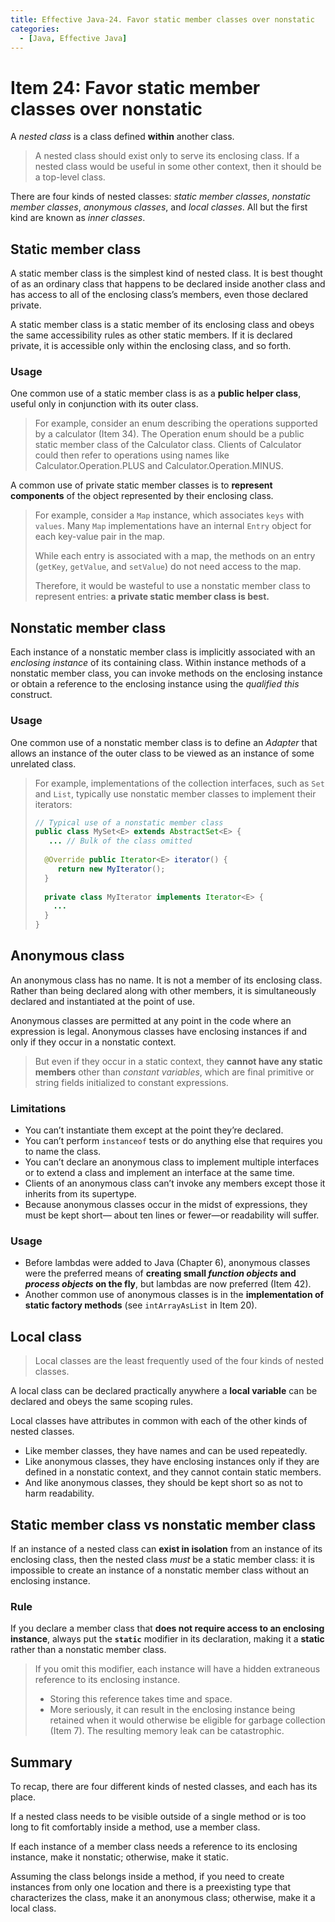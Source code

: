 ```yaml
---
title: Effective Java-24. Favor static member classes over nonstatic
categories:
  - [Java, Effective Java]
---
```


# Item 24: Favor static member classes over nonstatic

A *nested class* is a class defined **within** another class.

> A nested class should exist only to serve its enclosing class. If a nested class would be useful in some other context, then it should be a top-level class.

There are four kinds of nested classes: *static member classes*, *nonstatic member classes*, *anonymous classes*, and *local classes*. All but the first kind are known as *inner classes*.

## Static member class

A static member class is the simplest kind of nested class. It is best thought of as an ordinary class that happens to be declared inside another class and has access to all of the enclosing class’s members, even those declared private.

A static member class is a static member of its enclosing class and obeys the same accessibility rules as other static members. If it is declared private, it is accessible only within the enclosing class, and so forth.

### Usage

One common use of a static member class is as a **public helper class**, useful only in conjunction with its outer class.

> For example, consider an enum describing the operations supported by a calculator (Item 34). The Operation enum should be a public static member class of the Calculator class. Clients of Calculator could then refer to operations using names like Calculator.Operation.PLUS and Calculator.Operation.MINUS.

A common use of private static member classes is to **represent components** of the object represented by their enclosing class.

> For example, consider a `Map` instance, which associates `keys` with `values`. Many `Map` implementations have an internal `Entry` object for each key-value pair in the map.
>
> While each entry is associated with a map, the methods on an entry (`getKey`, `getValue`, and `setValue`) do not need access to the map.
>
> Therefore, it would be wasteful to use a nonstatic member class to represent entries: **a private static member class is best.**

## Nonstatic member class

Each instance of a nonstatic member class is implicitly associated with an *enclosing instance* of its containing class. Within instance methods of a nonstatic member class, you can invoke methods on the enclosing instance or obtain a reference to the enclosing instance using the *qualified this* construct.

### Usage

One common use of a nonstatic member class is to define an *Adapter* that allows an instance of the outer class to be viewed as an instance of some unrelated class.

> For example, implementations of the collection interfaces, such as `Set` and `List`, typically use nonstatic member classes to implement their iterators:
>
> ```java
> // Typical use of a nonstatic member class
> public class MySet<E> extends AbstractSet<E> {
>    ... // Bulk of the class omitted
>      
>   @Override public Iterator<E> iterator() {
>      return new MyIterator();
>   }
>   
>   private class MyIterator implements Iterator<E> {
>     ...
>   }
> }
> ```



## Anonymous class

An anonymous class has no name. It is not a member of its enclosing class. Rather than being declared along with other members, it is simultaneously declared and instantiated at the point of use.

Anonymous classes are permitted at any point in the code where an expression is legal. Anonymous classes have enclosing instances if and only if they occur in a nonstatic context.

> But even if they occur in a static context, they **cannot have any static members** other than *constant variables*, which are final primitive or string fields initialized to constant expressions.

### Limitations

- You can’t instantiate them except at the point they’re declared. 
- You can’t perform `instanceof` tests or do anything else that requires you to name the class. 
- You can’t declare an anonymous class to implement multiple interfaces or to extend a class and implement an interface at the same time. 
- Clients of an anonymous class can’t invoke any members except those it inherits from its supertype. 
- Because anonymous classes occur in the midst of expressions, they must be kept short— about ten lines or fewer—or readability will suffer.

### Usage

- Before lambdas were added to Java (Chapter 6), anonymous classes were the preferred means of **creating small *function objects* and *process objects* on the fly**, but lambdas are now preferred (Item 42). 
- Another common use of anonymous classes is in the **implementation of static factory methods** (see `intArrayAsList` in Item 20).

## Local class

> Local classes are the least frequently used of the four kinds of nested classes. 

A local class can be declared practically anywhere a **local variable** can be declared and obeys the same scoping rules. 

Local classes have attributes in common with each of the other kinds of nested classes. 

- Like member classes, they have names and can be used repeatedly. 
- Like anonymous classes, they have enclosing instances only if they are defined in a nonstatic context, and they cannot contain static members. 
- And like anonymous classes, they should be kept short so as not to harm readability.

## Static member class vs nonstatic member class

If an instance of a nested class can **exist in isolation** from an instance of its enclosing class, then the nested class *must* be a static member class: it is impossible to create an instance of a nonstatic member class without an enclosing instance.

### Rule

If you declare a member class that **does not require access to an enclosing instance**, always put the **`static`** modifier in its declaration, making it a **static** rather than a nonstatic member class.

> If you omit this modifier, each instance will have a hidden extraneous reference to its enclosing instance.
>
> - Storing this reference takes time and space.
> - More seriously, it can result in the enclosing instance being retained when it would otherwise be eligible for garbage collection (Item 7). The resulting memory leak can be catastrophic.

## Summary

To recap, there are four different kinds of nested classes, and each has its place. 

If a nested class needs to be visible outside of a single method or is too long to fit comfortably inside a method, use a member class. 

If each instance of a member class needs a reference to its enclosing instance, make it nonstatic; otherwise, make it static. 

Assuming the class belongs inside a method, if you need to create instances from only one location and there is a preexisting type that characterizes the class, make it an anonymous class; otherwise, make it a local class.